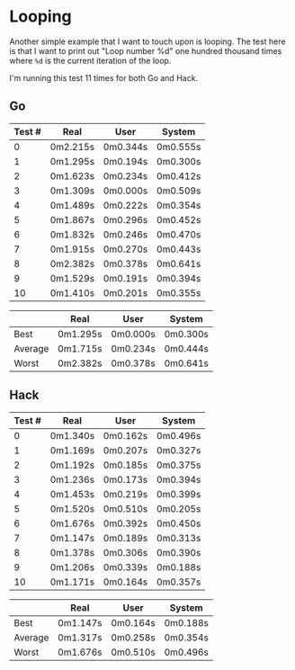 # Looping

Another simple example that I want to touch upon is looping. The test here is that I want to print out "Loop number %d" one hundred thousand times where `%d` is the current iteration of the loop.

I'm running this test 11 times for both Go and Hack.

## Go

| Test # | Real     | User     | System   |
|--------|----------|----------|----------|
| 0      | 0m2.215s | 0m0.344s | 0m0.555s |
| 1      | 0m1.295s | 0m0.194s | 0m0.300s |
| 2      | 0m1.623s | 0m0.234s | 0m0.412s |
| 3      | 0m1.309s | 0m0.000s | 0m0.509s |
| 4      | 0m1.489s | 0m0.222s | 0m0.354s |
| 5      | 0m1.867s | 0m0.296s | 0m0.452s |
| 6      | 0m1.832s | 0m0.246s | 0m0.470s |
| 7      | 0m1.915s | 0m0.270s | 0m0.443s |
| 8      | 0m2.382s | 0m0.378s | 0m0.641s |
| 9      | 0m1.529s | 0m0.191s | 0m0.394s |
| 10     | 0m1.410s | 0m0.201s | 0m0.355s |

|         | Real     | User     | System   |
|---------|----------|----------|----------|
| Best    | 0m1.295s | 0m0.000s | 0m0.300s |
| Average | 0m1.715s | 0m0.234s | 0m0.444s |
| Worst   | 0m2.382s | 0m0.378s | 0m0.641s |

## Hack

| Test # | Real     | User     | System   |
|--------|----------|----------|----------|
| 0      | 0m1.340s | 0m0.162s | 0m0.496s |
| 1      | 0m1.169s | 0m0.207s | 0m0.327s |
| 2      | 0m1.192s | 0m0.185s | 0m0.375s |
| 3      | 0m1.236s | 0m0.173s | 0m0.394s |
| 4      | 0m1.453s | 0m0.219s | 0m0.399s |
| 5      | 0m1.520s | 0m0.510s | 0m0.205s |
| 6      | 0m1.676s | 0m0.392s | 0m0.450s |
| 7      | 0m1.147s | 0m0.189s | 0m0.313s |
| 8      | 0m1.378s | 0m0.306s | 0m0.390s |
| 9      | 0m1.206s | 0m0.339s | 0m0.188s |
| 10     | 0m1.171s | 0m0.164s | 0m0.357s |

|         | Real     | User     | System   |
|---------|----------|----------|----------|
| Best    | 0m1.147s | 0m0.164s | 0m0.188s |
| Average | 0m1.317s | 0m0.258s | 0m0.354s |
| Worst   | 0m1.676s | 0m0.510s | 0m0.496s |
